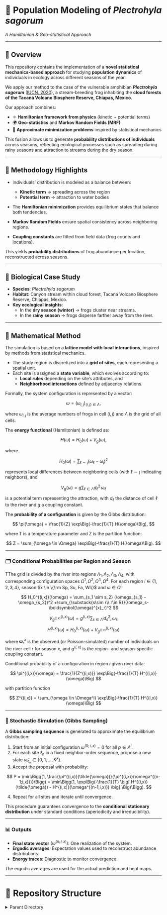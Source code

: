# 🐸 Population Modeling of *Plectrohyla sagorum*  
*A Hamiltonian & Geo-statistical Approach*

---

## 📖 Overview

This repository contains the implementation of a **novel statistical mechanics-based approach** for studying **population dynamics** of individuals in ecology across different seasons of the year.  

We apply our method to the case of the vulnerable amphibian **_Plectrohyla sagorum_** ([IUCN, 2020](https://www.iucnredlist.org/species/55853/54352590)), a stream-breeding frog inhabiting the **cloud forests of the Tacaná Volcano Biosphere Reserve, Chiapas, Mexico**.

Our approach combines:

- ⚛️ **Hamiltonian framework from physics** (kinetic + potential terms)  
- 🌍 **Geo-statistics** and **Markov Random Fields (MRF)**  
- 🧮 **Approximate minimization problems** inspired by statistical mechanics  

This fusion allows us to generate **probability distributions of individuals** across seasons, reflecting ecological processes such as spreading during rainy seasons and attraction to streams during the dry season.  

---

## 🧪 Methodology Highlights

- Individuals’ distribution is modeled as a balance between:
  - **Kinetic term** → spreading across the region  
  - **Potential term** → attraction to water bodies  

- The **Hamiltonian minimization** provides equilibrium states that balance both tendencies.  
- **Markov Random Fields** ensure spatial consistency across neighboring regions.  
- **Coupling constants** are fitted from field data (frog counts and locations).  

This yields **probability distributions** of frog abundance per location, reconstructed across seasons.  

---

## 🐸 Biological Case Study  

- **Species**: *Plectrohyla sagorum*  
- **Habitat**: Canyon stream within cloud forest, Tacaná Volcano Biosphere Reserve, Chiapas, Mexico.  
- **Key ecological insights**:  
  - In the **dry season (winter)** → frogs cluster near streams.  
  - In the **rainy season** → frogs disperse farther away from the river.  



---

## 📐 Mathematical Method

The simulation is based on a **lattice model with local interactions**, inspired by methods from statistical mechanics.

- The study region is discretized into a **grid of sites**, each representing a spatial unit.
- Each site is assigned a **state variable**, which evolves according to:
  - **Local rules** depending on the site’s attributes, and
  - **Neighborhood interactions** defined by adjacency relations.

Formally, the system configuration is represented by a vector:

$$
\omega = (\omega_{i,j})_{(i,j) \in \Lambda},
$$

where $\omega_{i,j}$ is the average numbers of frogs in cell $(i,j)$ and $\Lambda$ is the grid of all cells.  

The **energy functional** (Hamiltonian) is defined as:

$$
H(\omega) = H_0(\omega) + V_g(\omega),
$$

where

$$
H_0(\omega) = \sum_{\ell \sim \jmath} (\omega_\ell - \omega_\jmath)^2
$$

represents local differences between neighboring cells (with $\ell \sim \jmath$ indicating neighbors), and

$$
V_g(\omega) = g \sum_{\ell \in \Lambda} d_\ell^2 \, \omega_\ell
$$

is a potential term representing the attraction, with $d_\ell$ the distance of cell $\ell$ to the river and $g$ a coupling constant.

The **probability of a configuration** is given by the Gibbs distribution:

$$
\pi(\omega) = \frac{1}{Z} \exp\Big(-\frac{1}{T} H(\omega)\Big),
$$

where T is a temperature parameter and Z is the partition function:

$$
Z = \sum_{\omega \in \Omega} \exp\Big(-\frac{1}{T} H(\omega)\Big).
$$

---

### 🗂 Conditional Probabilities per Region and Season

TThe grid is divided by the river into regions $\Lambda_1, \Lambda_2, \Lambda_3, \Lambda_4$, with corresponding configuration spaces $\Omega^1,\Omega^2,\Omega^3,\Omega^4$. For each region $i\in \{1,2,3,4\}$, season $x \in \{\rm Sp, Su, Fa, Wi\}$ and $\omega\in \Omega^i$:


$$
H_0^{(i,x)}(\omega) = \sum_{s_1 \sim s_2} (\omega_{s_1} - \omega_{s_2})^2 +\sum_{\substack{s\sim r\\  r\in R}}(\omega_s-
\boldsymbol{\omega}^{x}_r)^2
$$

$$
V_{g^{(i,x)}}^{(i,x)}(\omega) = g^{(i,x)} \sum_{s \in \Lambda^i} d_s^2 , \omega_s
$$

$$
H^{(i,x)}(\omega) = H_0^{(i,x)}(\omega) + V_{g^{(i,x)}}^{(i,x)}(\omega)
$$

where $\boldsymbol{\omega}^x_r$ is the observed (or Poisson-simulated) number of individuals on the river cell $r$ for season $x$, and $g^{(i,x)}$ is the region- and season-specific coupling constant.

Conditional probability of a configuration in region $i$ given river data:

$$
\pi^{(i,x)}(\omega) = \frac{1}{Z^{(i,x)}} \exp\Big(-\frac{1}{T} H^{(i,x)}(\omega)\Big)
$$

with partition function

$$
Z^{(i,x)} = \sum_{\omega \in \Omega^i} \exp\Big(-\frac{1}{T} H^{(i,x)}(\omega)\Big)
$$


---

### 🔄 Stochastic Simulation (Gibbs Sampling)

A **Gibbs sampling sequence** is generated to approximate the equilibrium distribution:

1. Start from an initial configuration $\omega^{(0;i,x)} = 0$ for all $p \in \Lambda^i$.
2. For each site $\ell_n$ in a fixed neighbor-order sequence, propose a new state $\tilde{\omega}_{\ell_n} \in \{0,1,\dots,K^x\}$.
3. Accept the proposal with probability:

$$
P = \min\Bigg(1, \frac{\pi^{(i,x)}(\tilde{\omega})}{\pi^{(i,x)}(\omega^{(n-1;i,x)})}\Bigg)
= \min\Bigg(1, \exp\Big(-\frac{1}{T} \big[ H^{(i,x)}(\tilde{\omega}) - H^{(i,x)}(\omega^{(n-1;i,x)}) \big] \Big)\Bigg).
$$

4. Repeat for all sites and iterate until convergence.

This procedure guarantees convergence to the **conditional stationary distribution** under standard conditions (aperiodicity and irreducibility).

---

### 📊 Outputs

- **Final state vector** $(\omega^{(n;i,x)})$: One realization of the system.
- **Ergodic averages**: Expectation values used to reconstruct abundance distributions.
- **Energy traces**: Diagnostic to monitor convergence.

The ergodic averages are used for the actual prediction and heat maps. 

---

# 📂 Repository Structure

<details>
<summary>Parent Directory</summary>

The parent directory contains three main components: **Geographic Data**, **Seasonal Directories**, and **Scripts**. This structure mirrors the spatial inputs, seasonal segmentation, and automation needed to run all experiments.

---

## 🌍 Geographic Data

<details>
<summary>Click to expand</summary>

This section holds the spatial inputs used by the simulations. Objects created in **QGIS** receive a **unique feature ID**, which is used across files to consistently join geometry, centroids, neighborhoods, and model outputs. Note that there are two types of IDs per grid coordinate: a **Global ID** that is independent of the region, and for each region another **Local ID**.

### **Neighborhood_Structure/**
- One file per region (e.g., `r1_vecinos.txt` … `r4_vecinos.txt`).
- Each row lists **neighbor QGIS IDs** for a given cell (first-order adjacency). Here **Local IDs** are used.
- Used to define the first-order neighborhood relation and is utilized by the Gibbs sampler program.
- This adjacency structure is crucial for the spatial correlation modeling in the Markov Random Field framework.

### **Centroides-Elevacion_QGIS.csv**
- Columns include: **ID**, **x**, **y**, **z**.
- **ID** matches the QGIS **Global ID** for each cell.
- Used to reconstruct spatial maps and bind results to coordinates.
- The elevation data (z-coordinate) provides topographic context for the ecological modeling.

### **parameters.csv**
- Lists all parameters used for the simulations for each season and region.
- For each season there is a unique value of:
  - Temperature **T** (affects species distribution patterns)
  - Maximum number of individuals on the river **K** (carrying capacity)
  - Density of individuals along the river **ρ** (rho)
- For each Season-Region pair there is a value for the coupling constant **g** (controls spatial interaction strength)
- These parameters are derived from field observations and calibrated to match ecological patterns.

</details>

---

## 🍂🌸☀️❄️ Seasons

<details>
<summary>Click to expand</summary>

Each season directory encapsulates **inputs, code, executables, and results** for that season, split into four spatial **regions**. The repository contains directories for all four seasons (Fall, Winter, Spring, Summer), but for brevity, we detail **Fall (Season_Fa)** and **Region 1** as representative examples. All other seasons (Winter, Spring, Summer) and regions (2, 3, 4) follow identical structural patterns and naming conventions.

Every region within each season includes the following sub-directories:
- `*_Data/` → Contains input data for the Gibbs sampling algorithm
- `*_Gibbs_Sampling/` → Contains C source code and compiled programs for Gibbs simulation
- `*_Energy_Stabilization/` *(or `*_Stabilization/` in some regions)* → Convergence analysis and energy evolution plots
- `*_Results/` → Results from the Gibbs simulation program are stored here: final states (`*_x`), ergodic means (`*_p`), energy traces (`*_e`)
- `Stats.py` → Python script that computes summary statistics from the region's results
- `R?_IDs.csv` → QGIS/grid ID mapping for this region, used to merge outputs with geographic coordinates

### **Output File Semantics**
- `*_x` = Final state vector (per grid cell; integer counts representing final population distribution)
- `*_p` = Ergodic average (expected counts per cell; used for heatmaps; floating point values representing long-term expected population)
- `*_e` = Hamiltonian value by iteration (energy trace used to assess stabilization and convergence of the MCMC chain)

---

### 🍂 Season_Fa (Fall) — `Season_Fa/`

<details>
<summary>Click to expand</summary>

The Fall season directory contains the complete workflow for autumn ecological modeling, including data preparation, simulation execution, and result visualization.

**High-level contents for Fall:**
- `Data_Frame_Full_Fa.csv` → Region-merged outputs with grid IDs. This file can be directly uploaded to QGIS as point geometry to create spatial distribution maps.
- `Grid_Full_Fa.gpkg` → GeoPackage format file containing the full seasonal grid with all attributes for GIS analysis.
- `Join_by_ID.py` → Python script that joins region outputs to grid IDs to produce `Data_Frame_Full_Fa.csv`.
  - **Inputs:** 
    - `Season_Fa_Region_i/Season_Fa_Region_i_Results/` (simulation results)
    - `Season_Fa_Region_i/Ri_IDs.csv` (**Local IDs**)
    - `Centroides-Elevacion_QGIS.csv` (from parent directory `Geographic Data`) 
    - for i ∈ [1,2,3,4]
- `Run_N_Times.sh` → Bash script that runs the Gibbs Sampler N times throughout all regions. Results are automatically saved in `Season_Fa_Region_i/Season_Fa_Region_i_Results/`.
- `README.txt` → Season-level documentation and metadata.
- `Season_Fa_Maps/` → Directory containing maps generated by QGIS (heatmaps, style files).
- `Season_Fa_Region_1/ … Season_Fa_Region_4/` → Individual region workspaces containing region-specific data and code.

---

#### **📍 Season_Fa_Maps/**

<details>
<summary>Click to expand</summary>

This directory contains the final visualization outputs and cartographic products from the Fall season modeling.

- `ArcoIris_Total_E3p31.png` → Rainbow color palette heatmap showing expected population counts. This represents the main simulation results in a visually intuitive format.
- `GreyScale_Total_Fa.pgw` → World file providing georeferencing information for the grayscale PNG image.
- `GreyScale_Total_Fa.png` → Grayscale heatmap of expected population counts, suitable for publication or analysis requiring monochrome output.
- `IE3_p31.png` → Scatter plot visualization of expected counts where each point represents an individual occurrence or high-density location.
- `README.txt` → Documentation covering QGIS layer configurations, coordinate reference system information, and style file descriptions.

</details>

---

#### **📍 Season_Fa_Region_1/**

<details>
<summary>Click to expand</summary>

Region 1 serves as the representative example for the regional structure. All other regions (2, 3, 4) maintain identical organizational patterns with region-specific parameter values and geographic extents.

- `R1_IDs.csv` → Region 1 **Local** grid/QGIS ID mapping table used for spatial join operations between simulation results and geographic coordinates.
- `README.txt` → Region-specific documentation including parameter ranges, geographic boundaries, and methodological notes.

---

##### **Season_Fa_Region_1_Data/**

<details>
<summary>Click to expand</summary>

Contains the input data files required for the Gibbs sampling simulation in Region 1 during Fall.

- `r1E3_datos.txt` → Primary input file for the Gibbs sampling algorithm located in `Season_Fa_Region_1_Gibbs_Sampling/`.
  - **Column 1:** Row site identifier tag within Region 1 (sequential numbering of grid cells)
  - **Column 2:** Neighborhood class of the site representing distance from the river system
    - Class 0: River sites (directly adjacent to water bodies)
    - Positive integers: Increasing distance from river (1, 2, 3, etc.)
  - **Column 3:** Initial number of individuals observed at each site
    - **River sites:** Generated using Poisson process with intensity ρ=0.31 (calibrated from field survey data)
    - **Non-river sites:** Initialized to 0 (assumes initial population concentration along water sources)
- `README.txt` → Comprehensive data dictionary explaining input file format, assumptions, and data collection methodology.

</details>

---

##### **Season_Fa_Region_1_Energy_Stabilization/**

<details>
<summary>Click to expand</summary>

This directory contains diagnostic plots and analysis tools for assessing MCMC convergence and energy stabilization.

- `energia_R1E3.png` → Complete energy stabilization plot for Region 1 Fall simulation. Shows (10^6) × M iterations of Gibbs Sampling, where M=9,310 (total grid sites in Region 1). This long run ensures proper mixing and convergence.
- `r1E3_energia.png` → Focused energy stabilization plot showing the first 2 million iterations. Used for initial convergence assessment and burn-in period determination.
- `README.txt` → Guide for interpreting stabilization plots, including criteria for convergence assessment and identification of proper mixing behavior.

The energy plots are essential for validating that the Markov Chain Monte Carlo algorithm has reached its stationary distribution before collecting samples for inference.

</details>

---

##### **Season_Fa_Region_1_Gibbs_Sampling/**

<details>
<summary>Click to expand</summary>

Contains the core computational engine for the ecological modeling using Gibbs sampling methodology.

**Source Code:**
- `Season_Fa_r1E3gs.c` → Main C source file implementing the Gibbs sampling routine for Region 1.
  - **Hard-coded parameters:** Temperature (T) and Coupling constant (g) values specific to Fall/Region 1
  - **Input dependencies:**
    - `Season_Fa_Region_1_Data/r1E3_datos.txt` (initial population data)
    - `Neighborhood_Structure/r1_vecinos.txt` (spatial adjacency matrix)
  - **Algorithm:** Implements a Markov Random Field model with Gibbs sampling for spatial population dynamics

**Executables:**
- `Season_Fa_r1E3gs` → **Main executable**. Execute using:
  ```bash
  ./Season_Fa_r1E3gs <tag>
  ```
  The `<tag>` parameter is appended to all output filenames to distinguish different simulation runs or parameter sets.

**Utility Programs:**
- `Season_Fa_r1E3_energia.c` → Specialized C program for energy-only calculations (lightweight version of main sampler)
- `Season_Fa_r1E3_energia` → Executable for regenerating energy traces without full population sampling
- `README.txt` → Compilation instructions, runtime parameters, and usage guidelines

**Standard Output Files Generated by Season_Fa_r1E3gs:**
- `Season_Fa_r1E3gs_<tag>_x` → Final state vector containing integer population counts per grid cell after convergence
- `Season_Fa_r1E3gs_<tag>_p` → Ergodic mean values representing expected population density per cell (floating-point averages)
- `Season_Fa_r1E3gs_<tag>_e` → Energy trace file containing Hamiltonian values for each iteration (used for convergence diagnostics)

**Note:** All other seasons (Winter, Spring, Summer) and regions (2, 3, 4) contain analogous Gibbs sampling implementations with season/region-specific parameter values and file naming conventions.

</details>

</details>

</details>

</details>

---

## ⚙️ Scripts

<details>
<summary>Click to expand</summary>

These automation scripts streamline the **compilation** and **execution** workflow for all C programs across the complete seasonal and regional matrix (4 seasons × 4 regions = 16 distinct simulations).

### **`Compile_all_c.sh`**
- **Purpose:** Automated compilation of all region-specific C source files using the GCC compiler
- **System Requirements:** 
  - POSIX-compliant shell environment
  - GCC compiler suite available in system PATH
  - Appropriate file permissions for source code access
- **Typical Usage:**
  ```bash
  bash Compile_all_c.sh
  ```
- **Behavior:** 
  - Recursively locates all `.c` source files in seasonal/regional directories
  - Compiles each source file with appropriate flags and optimization settings
  - Generates executable binaries (e.g., `Season_Fa_r1E3gs`) within their respective directories
  - Provides compilation status and error reporting
- **Output:** Production-ready executables for all 16 season-region combinations

### **`Execute_all_c.sh`**
- **Purpose:** Batch execution of all compiled Gibbs sampling binaries across the complete experimental matrix
- **Prerequisites:** 
  - All binaries must be successfully compiled using `Compile_all_c.sh`
  - Execute permissions properly set (use `chmod +x` if needed)
  - Input data files properly formatted and accessible
- **Typical Usage:**
  ```bash
  bash Execute_all_c.sh <tag>
  ```
- **Parameters:**
  - `<tag>`: User-defined identifier passed to each binary for output file naming and experiment tracking
- **Execution Behavior:**
  - Systematically executes each binary in predetermined order
  - Passes the `<tag>` parameter to ensure unique output identification
  - Monitors execution status and provides progress feedback
  - Handles error conditions and failed simulations
- **Generated Outputs (per region):**
  - `*_x` — Final state vector (integer population counts)
  - `*_p` — Ergodic average (expected population density values)
  - `*_e` — Energy trajectory (Hamiltonian evolution for convergence analysis)

**Workflow Integration:** These scripts enable researchers to execute the complete experimental pipeline with minimal manual intervention, ensuring consistency and reproducibility across all seasonal and regional simulations.

</details>

</details>
